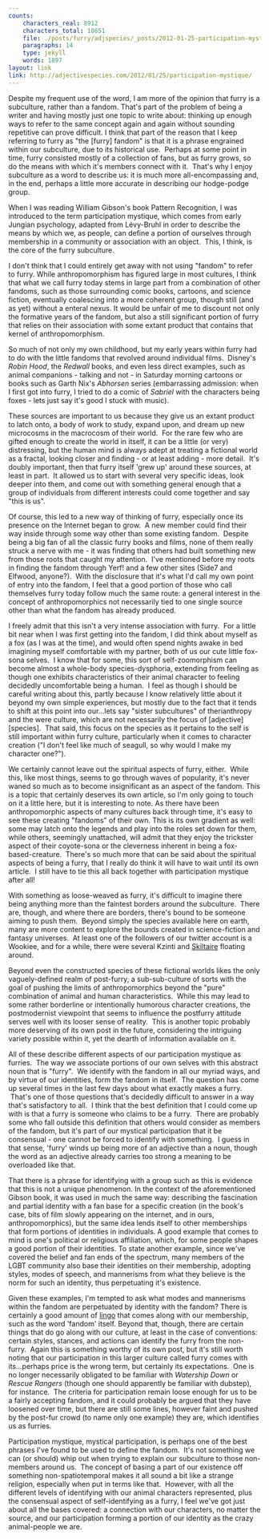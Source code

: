 ```yaml
---
counts:
    characters_real: 8912
    characters_total: 10851
    file: ./posts/furry/adjspecies/_posts/2012-01-25-participation-mystique.markdown
    paragraphs: 14
    type: jekyll
    words: 1897
layout: link
link: http://adjectivespecies.com/2012/01/25/participation-mystique/
---
```


Despite my frequent use of the word, I am more of the opinion that furry is a
subculture, rather than a fandom. That's part of the problem of being a writer
and having mostly just one topic to write about: thinking up enough ways to
refer to the same concept again and again without sounding repetitive can prove
difficult. I think that part of the reason that I keep referring to furry as
"the \[furry\] fandom" is that it is a phrase engrained within our subculture,
due to its historical use.  Perhaps at some point in time, furry consisted
mostly of a collection of fans, but as furry grows, so do the means with which
it's members connect with it.  That's why I enjoy subculture as a word to
describe us: it is much more all-encompassing and, in the end, perhaps a little
more accurate in describing our hodge-podge group.

When I was reading William Gibson's book Pattern Recognition, I was introduced
to the term participation mystique, which comes from early Jungian psychology,
adapted from Lévy-Bruhl in order to describe the means by which we, as people,
can define a portion of ourselves through membership in a community or
association with an object.  This, I think, is the core of the furry
subculture.<!--more-->

I don't think that I could entirely get away with not using "fandom" to refer
to furry. While anthropomorphism has figured large in most cultures, I think
that what we call furry today stems in large part from a combination of other
fandoms, such as those surrounding comic books, cartoons, and science fiction,
eventually coalescing into a more coherent group, though still (and as yet)
without a enteral nexus. It would be unfair of me to discount not only the
formative years of the fandom, but also a still significant portion of furry
that relies on their association with some extant product that contains that
kernel of anthropomorphism.

So much of not only my own childhood, but my early years within furry had to do
with the little fandoms that revolved around individual films.  Disney's
*Robin Hood*, the *Redwall* books, and even less direct examples,
such as animal companions - talking and not - in Saturday morning cartoons or
books such as Garth Nix's *Abhorsen* series (embarrassing admission:
when I first got into furry, I tried to do a comic of *Sabriel* with the
characters being foxes - lets just say it's good I stuck with music).

These sources are important to us because they give us an extant product to
latch onto, a body of work to study, expand upon, and dream up new microcosms
in the macrocosm of their world.  For the rare few who are gifted enough to
create the world in itself, it can be a little (or very) distressing, but the
human mind is always adept at treating a fictional world as a fractal, looking
closer and finding - or at least adding - more detail.  It's doubly important,
then that furry itself 'grew up' around these sources, at least in part.  It
allowed us to start with several very specific ideas, look deeper into them,
and come out with something general enough that a group of individuals from
different interests could come together and say "this is us".

Of course, this led to a new way of thinking of furry, especially once its
presence on the Internet began to grow.  A new member could find their way
inside through some way other than some existing fandom.  Despite being a big
fan of all the classic furry books and films, none of them really struck a
nerve with me - it was finding that others had built something new from those
roots that caught my attention.  I've mentioned before my roots in finding the
fandom through Yerf! and a few other sites (Side7 and Elfwood, anyone?).  With
the disclosure that it's what I'd call my own point of entry into the fandom, I
feel that a good portion of those who call themselves furry today follow much
the same route: a general interest in the concept of anthropomorphics not
necessarily tied to one single source other than what the fandom has already
produced.

I freely admit that this isn't a very intense association with furry.  For a
little bit near when I was first getting into the fandom, I did think about
myself as a fox (as I was at the time), and would often spend nights awake in
bed imagining myself comfortable with my partner, both of us our cute little
fox-sona selves.  I know that for some, this sort of self-zoomorphism can
become almost a whole-body species-dysphoria, extending from feeling as though
one exhibits characteristics of their animal character to feeling decidedly
uncomfortable being a human.  I feel as though I should be careful writing
about this, partly because I know relatively little about it beyond my own
simple experiences, but mostly due to the fact that it tends to shift at this
point into our...lets say "sister subcultures" of therianthropy and the were
culture, which are not necessarily the focus of \[adjective\]\[species\].  That
said, this focus on the species as it pertains to the self is still important
within furry culture, particularly when it comes to character creation ("I
don't feel like much of seagull, so why would I make my character one?").

We certainly cannot leave out the spiritual aspects of furry, either.  While
this, like most things, seems to go through waves of popularity, it's never
waned so much as to become insignificant as an aspect of the fandom. This is a
topic that certainly deserves its own article, so I'm only going to touch on it
a little here, but it is interesting to note. As there have been
anthropomorphic aspects of many cultures back through time, it's easy to see
these creating "fandoms" of their own. This is its own gradient as well: some
may latch onto the legends and play into the roles set down for them, while
others, seemingly unattached, will admit that they enjoy the trickster aspect
of their coyote-sona or the cleverness inherent in being a fox-based-creature.
 There's so much more that can be said about the spiritual aspects of being a
furry, that I really do think it will have to wait until its own article.  I
still have to tie this all back together with participation mystique after all!

With something as loose-weaved as furry, it's difficult to imagine there being
anything more than the faintest borders around the subculture.  There are,
though, and where there are borders, there's bound to be someone aiming to push
them.  Beyond simply the species available here on earth, many are more content
to explore the bounds created in science-fiction and fantasy universes.  At
least one of the followers of our twitter account is a Wookiee, and for a
while, there were several Kzinti and [Skiltaire](http://skiltaire.net) floating
around.

Beyond even the constructed species of these fictional worlds likes the only
vaguely-defined realm of post-furry, a sub-sub-culture of sorts with the goal
of pushing the limits of anthropomorphics beyond the "pure" combination of
animal and human characteristics.  While this may lead to some rather
borderline or intentionally humorous character creations, the postmodernist
viewpoint that seems to influence the postfurry attitude serves well with its
looser sense of reality.  This is another topic probably more deserving of its
own post in the future, considering the intriguing variety possible within it,
yet the dearth of information available on it.

All of these describe different aspects of our participation mystique as
furries.  The way we associate portions of our own selves with this abstract
noun that is "furry".  We identify with the fandom in all our myriad ways, and
by virtue of our identities, form the fandom in itself.  The question has come
up several times in the last few days about what exactly makes a furry.  That's
one of those questions that's decidedly difficult to answer in a way that's
satisfactory to all.  I think that the best definition that I could come up
with is that a furry is someone who claims to be a furry.  There are probably
some who fall outside this definition that others would consider as members of
the fandom, but it's part of our mystical participation that it be consensual -
one cannot be forced to identify with something.  I guess in that sense,
'furry' winds up being more of an adjective than a noun, though the word as an
adjective already carries too strong a meaning to be overloaded like that.

That there is a phrase for identifying with a group such as this is evidence
that this is not a unique phenomenon. In the context of the aforementioned
Gibson book, it was used in much the same way: describing the fascination and
partial identity with a fan base for a specific creation (in the book's case,
bits of film slowly appearing on the internet, and in ours, anthropomorphics),
but the same idea lends itself to other memberships that form portions of
identities in individuals. A good example that comes to mind is one's political
or religious affiliation, which, for some people shapes a good portion of their
identities. To state another example, since we've covered the belief and fan
ends of the spectrum, many members of the LGBT community also base their
identities on their membership, adopting styles, modes of speech, and
mannerisms from what they believe is the norm for such an identity, thus
perpetuating it's existence.

Given these examples, I'm tempted to ask what modes and mannerisms within the
fandom are perpetuated by identity with the fandom? There is certainly a good
amount of [lingo](http://en.wikifur.com/wiki/Category:Furspeech_terms) that
comes along with our membership, such as the word 'fandom' itself. Beyond that,
though, there are certain things that do go along with our culture, at least in
the case of conventions: certain styles, stances, and actions can identify the
furry from the non-furry.  Again this is something worthy of its own post, but
it's still worth noting that our participation in this larger culture called
furry comes with its...perhaps price is the wrong term, but certainly its
expectations.  One is no longer necessarily obligated to be familiar with
*Watership Down* or *Rescue Rangers* (though one should apparently be familiar
with dubstep), for instance.  The criteria for participation remain loose enough
for us to be a fairly accepting fandom, and it could probably be argued that
they have loosened over time, but there are still some lines, however faint and
pushed by the post-fur crowd (to name only one example) they are, which
identifies us as furries.

Participation mystique, mystical participation, is perhaps one of the best
phrases I've found to be used to define the fandom.  It's not something we can
(or should) whip out when trying to explain our subculture to those non-members
around us.  The concept of basing a part of our existence off something
non-spatiotemporal makes it all sound a bit like a strange religion, especially
when put in terms like that.  However, with all the different levels of
identifying with our animal characters represented, plus the consensual aspect
of self-identifying as a furry, I feel we've got just about all the bases
covered: a connection with our characters, no matter the source, and our
participation forming a portion of our identity as the crazy animal-people we
are.
